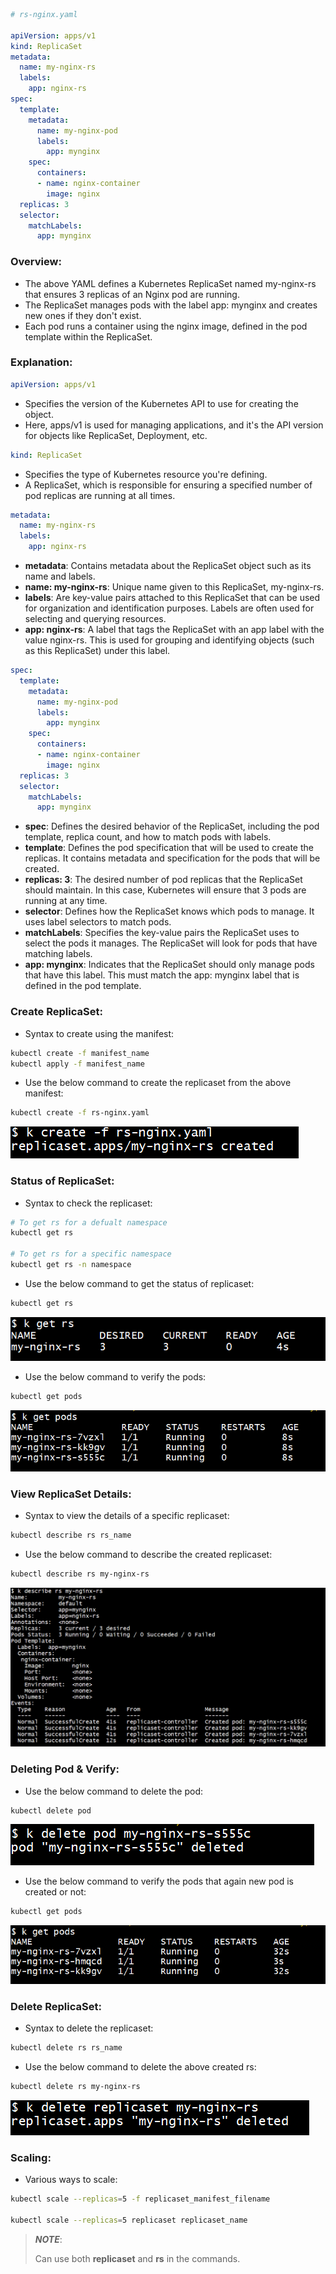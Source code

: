 ```yaml
# rs-nginx.yaml

apiVersion: apps/v1
kind: ReplicaSet
metadata:
  name: my-nginx-rs
  labels:
    app: nginx-rs 
spec:
  template:
    metadata:
      name: my-nginx-pod
      labels:
        app: mynginx
    spec:
      containers:
      - name: nginx-container
        image: nginx
  replicas: 3
  selector: 
    matchLabels:
      app: mynginx
```

### Overview:
- The above YAML defines a Kubernetes ReplicaSet named my-nginx-rs that ensures 3 replicas of an Nginx pod are running.
- The ReplicaSet manages pods with the label app: mynginx and creates new ones if they don't exist.
- Each pod runs a container using the nginx image, defined in the pod template within the ReplicaSet.

### Explanation:
```yaml
apiVersion: apps/v1
```
- Specifies the version of the Kubernetes API to use for creating the object. 
- Here, apps/v1 is used for managing applications, and it's the API version for objects like ReplicaSet, Deployment, etc.

```yaml
kind: ReplicaSet
```
- Specifies the type of Kubernetes resource you're defining. 
- A ReplicaSet, which is responsible for ensuring a specified number of pod replicas are running at all times.

```yaml
metadata:
  name: my-nginx-rs
  labels:
    app: nginx-rs
```
- **metadata**: Contains metadata about the ReplicaSet object such as its name and labels.
- **name: my-nginx-rs**: Unique name given to this ReplicaSet, my-nginx-rs.
- **labels**: Are key-value pairs attached to this ReplicaSet that can be used for organization and identification purposes. Labels are often used for selecting and querying resources.
- **app: nginx-rs**: A label that tags the ReplicaSet with an app label with the value nginx-rs. This is used for grouping and identifying objects (such as this ReplicaSet) under this label.

```yaml
spec:
  template:
    metadata:
      name: my-nginx-pod
      labels:
        app: mynginx
    spec:
      containers:
      - name: nginx-container
        image: nginx
  replicas: 3
  selector: 
    matchLabels:
      app: mynginx
```
- **spec**: Defines the desired behavior of the ReplicaSet, including the pod template, replica count, and how to match pods with labels.
- **template**: Defines the pod specification that will be used to create the replicas. It contains metadata and specification for the pods that will be created.
- **replicas: 3**: The desired number of pod replicas that the ReplicaSet should maintain. In this case, Kubernetes will ensure that 3 pods are running at any time.
- **selector**: Defines how the ReplicaSet knows which pods to manage. It uses label selectors to match pods.
- **matchLabels**: Specifies the key-value pairs the ReplicaSet uses to select the pods it manages. The ReplicaSet will look for pods that have matching labels.
- **app: mynginx**: Indicates that the ReplicaSet should only manage pods that have this label. This must match the app: mynginx label that is defined in the pod template.

### Create ReplicaSet:
- Syntax to create using the manifest:
```bash
kubectl create -f manifest_name
kubectl apply -f manifest_name
```

- Use the below command to create the replicaset from the above manifest:
```bash
kubectl create -f rs-nginx.yaml
```

![screenshot](https://github.com/saimanasak/kubernetes/blob/main/replicasets/basic-rs-nginx/images/create_rs.png)

### Status of ReplicaSet:
- Syntax to check the replicaset:
```bash
# To get rs for a defualt namespace
kubectl get rs 

# To get rs for a specific namespace
kubectl get rs -n namespace
```

- Use the below command to get the status of replicaset:
```bash
kubectl get rs
```

![screenshot](https://github.com/saimanasak/kubernetes/blob/main/replicasets/basic-rs-nginx/images/get_rs.png)

- Use the below command to verify the pods:
```bash
kubectl get pods
```

![screenshot](https://github.com/saimanasak/kubernetes/blob/main/replicasets/basic-rs-nginx/images/initial_get_pods.png)

### View ReplicaSet Details:
- Syntax to view the details of a specific replicaset:
```bash
kubectl describe rs rs_name
```

- Use the below command to describe the created replicaset:
```bash
kubectl describe rs my-nginx-rs
```

![screenshot](https://github.com/saimanasak/kubernetes/blob/main/replicasets/basic-rs-nginx/images/rs_describe.png)

### Deleting Pod & Verify:
- Use the below command to delete the pod:
```bash
kubectl delete pod 
```

![screenshot](https://github.com/saimanasak/kubernetes/blob/main/replicasets/basic-rs-nginx/images/delete_pod.png)

- Use the below command to verify the pods that again new pod is created or not:
```bash
kubectl get pods
```

![screenshot](https://github.com/saimanasak/kubernetes/blob/main/replicasets/basic-rs-nginx/images/get_pods.png)

### Delete ReplicaSet:
- Syntax to delete the replicaset:
```bash
kubectl delete rs rs_name
```

- Use the below command to delete the above created rs:
```bash
kubectl delete rs my-nginx-rs
```

![screenshot](https://github.com/saimanasak/kubernetes/blob/main/replicasets/basic-rs-nginx/images/delete_rs.png)

### Scaling:
- Various ways to scale:
```bash
kubectl scale --replicas=5 -f replicaset_manifest_filename

kubectl scale --replicas=5 replicaset replicaset_name
```

> **_NOTE_**:
> 
> Can use both **replicaset** and **rs** in the commands.  